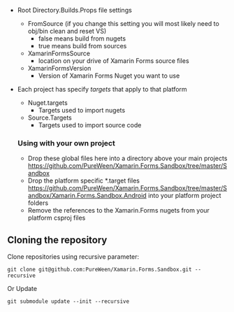 - Root Directory.Builds.Props file settings
  - FromSource (if you change this setting you will most likely need to obj/bin clean and reset VS)
    - false means build from nugets
    - true means build from sources
  - XamarinFormsSource
    - location on your drive of Xamarin Forms source files
  - XamarinFormsVersion
    - Version of Xamarin Forms Nuget you want to use
- Each project has specify *targets* that apply to that platform
  - Nuget.targets
    - Targets used to import nugets
  - Source.Targets
    - Targets used to import source code
  
  
  ### Using with your own project
  - Drop these global files here into a directory above your main projects https://github.com/PureWeen/Xamarin.Forms.Sandbox/tree/master/Sandbox
  - Drop the platform specific *.target files https://github.com/PureWeen/Xamarin.Forms.Sandbox/tree/master/Sandbox/Xamarin.Forms.Sandbox.Android into your platform project folders
  - Remove the references to the Xamarin.Forms nugets from your platform csproj files
  
  

## Cloning the repository

Clone repositories using recursive parameter:

	git clone git@github.com:PureWeen/Xamarin.Forms.Sandbox.git --recursive

Or Update

	git submodule update --init --recursive

